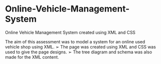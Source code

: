 # Online-Vehicle-Management-System
Online Vehicle Management System created using XML and CSS

The aim of this assessment was to model a system for an online used vehicle shop using XML.
➢ The page was created using XML and CSS was used to give the page designs.
➢ The tree diagram and schema was also made for the XML content.

